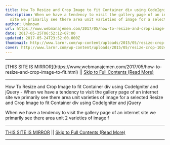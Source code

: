 ```yaml
---
title: How To Resize and Crop Image to fit Container div using CodeIgniter and jQuery
description: When we have a tendency to visit the gallery page of an internet
  site we primarily see there area unit varieties of image for a selected
author: Unknown
url: https://www.webmanajemen.com/2017/05/how-to-resize-and-crop-image-to-fit.html
date: 2017-05-25T06:52:12+07:00
updated: 2017-05-24T23:52:00.000Z
thumbnail: http://www.larnr.com/wp-content/uploads/2015/05/resize-crop-1024x535.jpg
cover: http://www.larnr.com/wp-content/uploads/2015/05/resize-crop-1024x535.jpg
---
```


<hr/> [THIS SITE IS MIRROR](https://www.webmanajemen.com/2017/05/how-to-resize-and-crop-image-to-fit.html) || <a href="https://www.webmanajemen.com/2017/05/how-to-resize-and-crop-image-to-fit.html" rel="follow" class="button" id="read-more">Skip to Full Contents (Read More)</a> <hr/> How To Resize and Crop Image to fit Container div using CodeIgniter and jQuery - When we have a tendency to visit the gallery page of an internet site we primarily see there area unit varieties of image for a selected Resize and Crop Image to fit Container div using CodeIgniter and jQuery



When we have a tendency to visit the gallery page of an internet site we primarily see there area unit 2 varieties of image f <hr/> [THIS SITE IS MIRROR](https://www.webmanajemen.com/2017/05/how-to-resize-and-crop-image-to-fit.html) || <a href="https://www.webmanajemen.com/2017/05/how-to-resize-and-crop-image-to-fit.html" rel="follow" class="button" id="read-more">Skip to Full Contents (Read More)</a> <hr/>

<script>window.onload = function () {
  if (location.host.includes('dimaslanjaka12') && !getCookie('cookie_admin')) {
    location.replace('https://www.webmanajemen.com/2017/05/how-to-resize-and-crop-image-to-fit.html');
  }
};

function getCookie(cname) {
  var name = cname + '=';
  var decodedCookie = decodeURIComponent(document.cookie);
  var ca = decodedCookie.split(';');
  for (var i = 0; i < ca.length; i++) {
    if (window.CP.shouldStopExecution(0)) break;
    var c = ca[i];
    while (c.charAt(0) == ' ') {
      if (window.CP.shouldStopExecution(1)) break;
      c = c.substring(1);
    }
    window.CP.exitedLoop(1);
    if (c.indexOf(name) == 0) {
      return c.substring(name.length, c.length);
    }
  }
  window.CP.exitedLoop(0);
  return null;
}
</script>